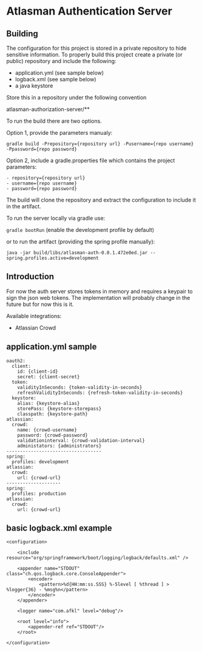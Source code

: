 Atlasman Authentication Server
==============================

Building
--------

The configuration for this project is stored in a private repository to hide sensitive information.
To properly build this project create a private (or public) repository and include the following:

- application.yml (see sample below)
- logback.xml (see sample below)
- a java keystore

Store this in a repository under the following convention

atlasman-authorization-server/**

To run the build there are two options.

Option 1, provide the parameters manualy:

`
gradle build -Prepository={repository url} -Pusername={repo username} -Ppassword={repo password}
`

Option 2, include a gradle.properties file which contains the project parameters:
```
- repository={repository url}
- username={repo username}
- password={repo password}
```

The build will clone the repository and extract the configuration to include it in the artifact.

To run the server locally via gradle use:

`gradle bootRun` (enable the development profile by default)

or to run the artifact (providing the spring profile manually):

`java -jar build/libs/atlasman-auth-0.0.1.472e0ed.jar --spring.profiles.active=development`

Introduction
------------

For now the auth server stores tokens in memory and requires a keypair to sign the json web tokens. The implementation will probably change in the future
but for now this is it.

Available integrations:

- Atlassian Crowd

application.yml sample
----------------------

```
oauth2:
  client:
    id: {client-id}
    secret: {client-secret}
  token:
    validityInSeconds: {token-validity-in-seconds}
    refreshValidityInSeconds: {refresh-token-validity-in-seconds}
  keystore:
    alias: {keystore-alias}
    storePass: {keystore-storepass}
    classpath: {keystore-path}
atlassian:
  crowd:
    name: {crowd-username}
    password: {crowd-password}
    validationinterval: {crowd-validation-interval}
    administators: {administrators}
-----------------------------------
spring:
  profiles: development
atlassian:
  crowd:
    url: {crowd-url}
--------------------
spring:
  profiles: production
atlassian:
  crowd:
    url: {crowd-url}
```

basic logback.xml example
-------------------------

```
<configuration>

    <include resource="org/springframework/boot/logging/logback/defaults.xml" />

    <appender name="STDOUT" class="ch.qos.logback.core.ConsoleAppender">
        <encoder>
            <pattern>%d{HH:mm:ss.SSS} %-5level [ %thread ] > %logger{36} - %msg%n</pattern>
        </encoder>
    </appender>

    <logger name="com.afkl" level="debug"/>

    <root level="info">
        <appender-ref ref="STDOUT"/>
    </root>

</configuration>
```
